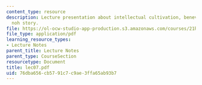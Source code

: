 ```yaml
---
content_type: resource
description: Lecture presentation about intellectual cultivation, benevolence and
  noh story.
file: https://ol-ocw-studio-app-production.s3.amazonaws.com/courses/21h-522-japan-in-the-age-of-the-samurai-history-and-film-fall-2006/76dba656cb5791c7c9ae3ffa65ab93b7_lec07.pdf
file_type: application/pdf
learning_resource_types:
- Lecture Notes
parent_title: Lecture Notes
parent_type: CourseSection
resourcetype: Document
title: lec07.pdf
uid: 76dba656-cb57-91c7-c9ae-3ffa65ab93b7
---
```

